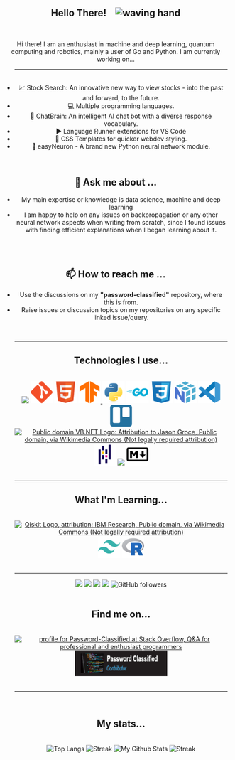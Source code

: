 <section align="center">
    <h1>Hello There! &nbsp&nbsp&nbsp<img src="https://media.giphy.com/media/hvRJCLFzcasrR4ia7z/giphy.gif" alt="waving hand" width="35"></h1>
    <br>
    <p>
        Hi there! I am an enthusiast in machine and deep learning, quantum computing and robotics, mainly a user of Go and Python. I am currently working on...
        <ul>
        <hr>
        <br>
            <li>📈 Stock Search: An innovative new way to view stocks - into the past and forward, to the future.</li>
            <li>💻 Multiple programming languages.</li>
            <li>🤖 ChatBrain: An intelligent AI chat bot with a diverse response vocabulary.</li>
            <li>▶️ Language Runner extensions for VS Code</li>
            <li>🎨 CSS Templates for quicker webdev styling.</li>
            <li>🧠 easyNeuron - A brand new Python neural network module.</li>
        </ul>
        <br>

## 💬 Ask me about ...

- My main expertise or knowledge is data science, machine and deep learning
- I am happy to help on any issues on backpropagation or any other neural network aspects when writing from scratch, since I found issues with finding efficient explanations when I began learning about it.

<br>
<br>

## 📫 How to reach me ...

- Use the discussions on my **"password-classified"** repository, where this is from.
- Raise issues or discussion topics on my repositories on any specific linked issue/query.
    </p>
    <br>
    <hr>
    <h2>Technologies I use...</h2>
    <br>
    <div>
    <a href="https://streamlit.io/"><img src="https://streamlit.io/images/brand/streamlit-mark-color.svg" width="50" /></a>
    <a href="https://git-scm.com/"><img src="https://raw.githubusercontent.com/devicons/devicon/master/icons/git/git-original.svg" width="50" /></a>
    <a href="https://www.w3schools.com/html/default.asp"><img src="https://raw.githubusercontent.com/devicons/devicon/master/icons/html5/html5-original.svg" width="50" /></a>
    <a href="https://www.tensorflow.org/"><img src="https://raw.githubusercontent.com/devicons/devicon/master/icons/tensorflow/tensorflow-original.svg" width="50" />
    <a href="https://python.org"><img src="https://raw.githubusercontent.com/devicons/devicon/master/icons/python/python-original.svg" width="50" /></a>
    <a href="https://golang.org/"><img src="https://raw.githubusercontent.com/devicons/devicon/master/icons/go/go-original-wordmark.svg" width="50" /></a>
    <a href="https://www.w3schools.com/css/default.asp"><img src="https://raw.githubusercontent.com/devicons/devicon/master/icons/css3/css3-original.svg" width="50" /></a>
    <a href="https://numpy.org/"><img src="https://raw.githubusercontent.com/devicons/devicon/master/icons/numpy/numpy-original.svg" width="50" /></a>
    <a href="https://code.visualstudio.com/Download"><img src="https://raw.githubusercontent.com/devicons/devicon/master/icons/vscode/vscode-original.svg" width="50" /></a>
    <a href="https://trello.com"><img src="https://raw.githubusercontent.com/devicons/devicon/master/icons/trello/trello-plain.svg" width="50" /></a>
    <a href="https://visualstudio.microsoft.com/vs/features/net-development/"><img src="https://upload.wikimedia.org/wikipedia/commons/4/40/VB.NET_Logo.svg" alt="Public domain VB.NET Logo: Attribution to Jason Groce, Public domain, via Wikimedia Commons (Not legally required attribution)" width="50" /></a>
    <a href="https://pandas.pydata.org/"><img src="https://raw.githubusercontent.com/devicons/devicon/master/icons/pandas/pandas-original.svg" width="50" /></a>
    <a href="https://github.com"><img src="https://raw.githubusercontent.com/gilbarbara/logos/master/logos/github-icon.svg" width="50" /></a>
    <a href="https://guides.github.com/features/mastering-markdown/"><img src="https://raw.githubusercontent.com/devicons/devicon/master/icons/markdown/markdown-original.svg" width="50" /></a>
    </div>
    <br>
    <hr>
    <h2>What I'm Learning...</h2>
    <br>
    <div>
    <a href="https://www.research.ibm.com/"><img src="https://upload.wikimedia.org/wikipedia/commons/5/51/Qiskit-Logo.svg" alt="Qiskit Logo, attribution: IBM Research, Public domain, via Wikimedia Commons (Not legally required attribution)" width="50" /></a>
    <a href="https://tailwindcss.com/"><img src="https://raw.githubusercontent.com/devicons/devicon/master/icons/tailwindcss/tailwindcss-plain.svg" width="50" /></a>
    <a href="https://www.r-project.org/"><img src="https://raw.githubusercontent.com/devicons/devicon/master/icons/r/r-original.svg" width="50" /></a>
    </div>
    <br>
    <hr>
    <div>
    <img src="https://badges.pufler.dev/gists/Password-Classified/"/>
    <img src="https://badges.pufler.dev/years/Password-Classified/"/>
    <img src="https://badges.pufler.dev/repos/Password-Classified/"/>
    <img src="https://badges.pufler.dev/visits/Password-Classified/password-classified"/>
    <img alt="GitHub followers" src="https://img.shields.io/github/followers/Password-Classified?style=social">
    </div>
    <br>
    <h2>Find me on...</h2>
    <br>
    <div>
    <a href="https://stackoverflow.com/users/15515166/password-classified"><img src="https://stackoverflow.com/users/flair/15515166.png?theme=dark" width="208" height="58" alt="profile for Password-Classified at Stack Overflow, Q&amp;A for professional and enthusiast programmers" title="profile for Password-Classified at Stack Overflow, Q&amp;A for professional and enthusiast programmers"></a>
    <a href="https://www.kaggle.com/passwordclassified"><img src="./Images/kaggle.png" width="208" height="58"></a>
    </div>
    <br>
    <hr>
    <br>
    <h2>My stats...</h2>
    <br>
    <div>
    <img alt="Top Langs" src="https://github-readme-stats.vercel.app/api/top-langs/?username=Password-Classified&theme=dark&langs_count=3"/>
    <img alt="Streak" src="https://github-readme-streak-stats.herokuapp.com?user=password-classified&theme=dark&hide_border=true&date_format=M%20j%5B%2C%20Y%5D"/>
    <img alt="My Github Stats" src="https://github-readme-stats.vercel.app/api?username=password-classified&show_icons=true&locale=en&theme=dark"/>
    <img alt="Streak" src="https://activity-graph.herokuapp.com/graph?username=Password-Classified&theme=react-dark&area=true&custom_title=My%20Contribution%20Graph" width="700"/>
    </div>
</section>
